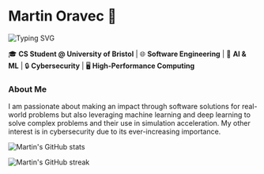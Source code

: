 # Martin Oravec 🚀
![Typing SVG](https://readme-typing-svg.herokuapp.com?lines=Computer+Science+Student;Software+Engineer;Deep+Learning+Engineer;Cybersecurity+Enthusiast;Researcher)

<!--
Make the profile look more like this: https://github.com/DenverCoder1#%EF%B8%8F-holopin-badges
-->

🎓 **CS Student @ University of Bristol** | 🌐 **Software Engineering** | 🧠 **AI & ML** | 🔒 **Cybersecurity** | 🖥 **High-Performance Computing**

### About Me
I am passionate about making an impact through software solutions for real-world problems but also leveraging machine learning and deep learning to solve complex problems and their use in simulation acceleration. My other interest is in cybersecurity due to its ever-increasing importance. 

<!--
### Skills
`Python` `Java` `Go` `C/C++` `C#` `React` `Node.js` `TensorFlow` `PyTorch` `Docker` `AWS`

![Python](https://img.shields.io/badge/-Python-3776AB?style=for-the-badge&logo=python&logoColor=white)
![Java](https://img.shields.io/badge/-Java-007396?style=for-the-badge&logo=java&logoColor=white)
![Go](https://img.shields.io/badge/-Go-00ADD8?style=for-the-badge&logo=go&logoColor=white)
![C](https://img.shields.io/badge/-C-00599C?style=for-the-badge&logo=c&logoColor=white)
![C++](https://img.shields.io/badge/-C++-00599C?style=for-the-badge&logo=c%2B%2B&logoColor=white)
![C#](https://img.shields.io/badge/-C%23-239120?style=for-the-badge&logo=c-sharp&logoColor=white)
![React](https://img.shields.io/badge/-React-61DAFB?style=for-the-badge&logo=react&logoColor=black)
![React Native](https://img.shields.io/badge/-React_Native-61DAFB?style=for-the-badge&logo=react&logoColor=black)
![Node.js](https://img.shields.io/badge/-Node.js-339933?style=for-the-badge&logo=nodedotjs&logoColor=white)
![TensorFlow](https://img.shields.io/badge/-TensorFlow-FF6F00?style=for-the-badge&logo=tensorflow&logoColor=white)
![PyTorch](https://img.shields.io/badge/-PyTorch-EE4C2C?style=for-the-badge&logo=pytorch&logoColor=white)
![Docker](https://img.shields.io/badge/-Docker-2496ED?style=for-the-badge&logo=docker&logoColor=white)
![AWS](https://img.shields.io/badge/-AWS-232F3E?style=for-the-badge&logo=amazonaws&logoColor=white)

### Experience
- **Graduate Teacher**: Enhancing CS education at Bristol.
- **Founding Engineer** at Toogether: Spearheading development.
- **Research Intern**: Innovating in AI for video enhancement.
-->

<!---
### Projects
- **MetaCrypt**: Optimizing file encryption.
- **Neuron Simulation**: Accelerating research with AI.
- **Game of Life & Scotland Yard**: Showcasing algorithmic creativity.

### Currently Learning 🌱
- Deep Learning advancements.
- Next-gen cybersecurity.

### Connect 📫
- LinkedIn: [Your LinkedIn]
- GitHub: [Your GitHub]
- Email: oravec.martin01@gmail.com

Let's make an impact together. ✨
-->

<!--
![Martin's GitHub stats](https://github-readme-stats.vercel.app/api?username=MartinOravecSvK&show_icons=true&theme=radical)
-->

<!--
![Martin's GitHub Activity Graph](https://activity-graph.herokuapp.com/graph?username=MartinOravecSvK&theme=github)
-->


![Martin's GitHub stats](https://github-readme-stats.vercel.app/api?username=MartinOravecSvK&show_icons=true&theme=github_dark_dimmed)

![Martin's GitHub streak](https://github-readme-streak-stats.herokuapp.com/?user=MartinOravecSvK&theme=dark)

<!--
### 🕵️ Visitor Counter

![Visitors](https://hits.sh/MartinOravecSvK.svg)
-->
